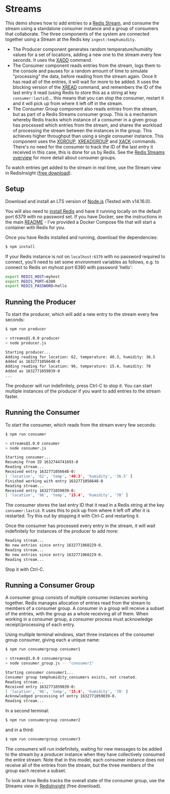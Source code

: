 # Streams

This demo shows how to add entries to a [Redis Stream](https://redis.io/topics/streams-intro), and consume the stream using a standalone consumer instance and a group of consumers that collaborate.  The three components of the system are connected together using a Stream at the Redis key `ingest:temphumidity`.

* The Producer component generates random temperature/humidity values for a set of locations, adding a new one to the stream every few seconds.  It uses the [XADD](https://redis.io/commands/xadd) command.
* The Consumer component reads entries from the stream, logs them to the console and pauses for a random amount of time to simulate "processing" the data, before reading from the stream again.  Once it has read all of the entries, it will wait for more to be added.  It uses the blocking version of the [XREAD](https://redis.io/commands/xread) command, and remembers the ID of the last entry it read (using Redis to store this as a string at key `consumer:lastid`)... this means that you can stop the consumer, restart it and it will pick up from where it left off in the stream.
* The Consumer Group component also reads entries from the stream, but as part of a Redis Streams consumer group.  This is a mechanism whereby Redis tracks which instance of a consumer in a given group has processed which entries from the stream, and shares the workload of processing the stream between the instances in the group.  This achieves higher throughput than using a single consumer instance.  This component uses the [XGROUP](https://redis.io/commands/xgroup), [XREADGROUP](https://redis.io/commands/xreadgroup) and [XACK](https://redis.io/commands/xack) commands.  There's no need for the consumer to track the ID of the last entry it received in this case, this is done for us by Redis.  See the [Redis Streams overview](https://redis.io/topics/streams-intro) for more detail about consumer groups.

To watch entries get added to the stream in real time, use the Stream view in RedisInsight ([free download](https://redis.com/redis-enterprise/redis-insight/)).

## Setup

Download and install an LTS version of [Node.js](https://nodejs.org/en/download/) (Tested with v14.16.0).

You will also need to [install Redis](https://redis.io/download) and have it running locally on the default port 6379 with no password set.  If you have Docker, see the instructions in the main [README](../README.md) - I've provided a Docker Compose file that will start a container with Redis for you.

Once you have Redis installed and running, download the dependencies:

```bash
$ npm install
```

If your Redis instance is not on `localhost:6379` with no password required to connect, you'll need to set some environment variables as follows, e.g. to connect to Redis on myhost port 6380 with password 'hello':

```bash
export REDIS_HOST=myhost
export REDIS_PORT=6380
export REDIS_PASSWORD=hello
```

## Running the Producer

To start the producer, which will add a new entry to the stream every few seconds:

```bash
$ npm run producer

> streams@1.0.0 producer
> node producer.js

Starting producer...
Adding reading for location: 62, temperature: 40.3, humidity: 36.5
Added as 1632771056648-0
Adding reading for location: 96, temperature: 15.4, humidity: 70
Added as 1632771059039-0
...
```

The producer will run indefinitely, press Ctrl-C to stop it.  You can start multiple instances of the producer if you want to add entries to the stream faster.

## Running the Consumer

To start the consumer, which reads from the stream every few seconds:

```bash
$ npm run consumer

> streams@1.0.0 consumer
> node consumer.js

Starting consumer...
Resuming from ID 1632744741693-0
Reading stream...
Received entry 1632771056648-0:
[ 'location', '62', 'temp', '40.3', 'humidity', '36.5' ]
Finished working with entry 1632771056648-0
Reading stream...
Received entry 1632771059039-0:
[ 'location', '96', 'temp', '15.4', 'humidity', '70' ]
```

The consumer stores the last entry ID that it read in a Redis string at the key `consumer:lastid`.  It uses this to pick up from where it left off after it is restarted.  Try this out by stopping it with Ctrl-C and restarting it.

Once the consumer has processed every entry in the stream, it will wait indefinitely for instances of the producer to add more:

```bash
Reading stream...
No new entries since entry 1632771060229-0.
Reading stream...
No new entries since entry 1632771060229-0.
Reading stream...
```

Stop it with Ctrl-C.

## Running a Consumer Group

A consumer group consists of multiple consumer instances working together.  Redis manages allocation of entries read from the stream to members of a consumer group.  A consumer in a group will receive a subset of the entries, with the group as a whole receiving all of them.  When working in a consumer group, a consumer process must acknowledge receipt/processing of each entry.

Using multiple terminal windows, start three instances of the consumer group consumer, giving each a unique name:

```bash
$ npm run consumergroup consumer1

> streams@1.0.0 consumergroup
> node consumer_group.js -- "consumer1"

Starting consumer consumer1...
Consumer group temphumidity_consumers exists, not created.
Reading stream...
Received entry 1632771059039-0:
[ 'location', '96', 'temp', '15.4', 'humidity', '70' ]
Acknowledged processing of entry 1632771059039-0.
Reading stream...
```

In a second terminal:

```bash
$ npm run consumergroup consumer2
```

and in a third:

```bash
$ npm run consumergroup consumer3
```

The consumers will run indefinitely, waiting for new messages to be added to the stream by a producer instance when they have collectively consumed the entire stream.  Note that in this model, each consumer instance does not receive all of the entries from the stream, but the three members of the group each receive a subset.

To look at how Redis tracks the overall state of the consumer group, use the Streams view in [RedisInsight](https://redis.com/redis-enterprise/redis-insight/) (free download).